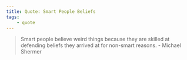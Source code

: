 ```yaml
---
title: Quote: Smart People Beliefs
tags:
    - quote
---
```

> Smart people believe weird things because they are skilled at defending beliefs they arrived at for non-smart reasons. - Michael Shermer